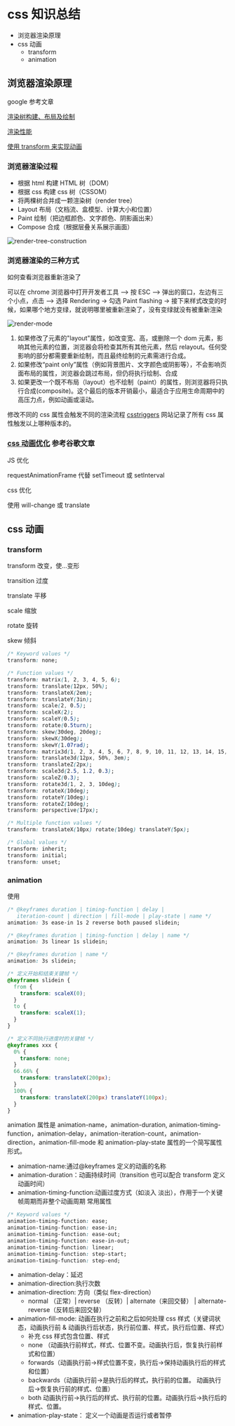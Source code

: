 # css 知识总结

- 浏览器渲染原理
- css 动画
  - transform
  - animation

## 浏览器渲染原理

google 参考文章

[渲染树构建、布局及绘制](https://developers.google.com/web/fundamentals/performance/critical-rendering-path/render-tree-construction)

[渲染性能](https://developers.google.com/web/fundamentals/performance/rendering/)

[使用 transform 来实现动画](https://developers.google.com/web/fundamentals/performance/rendering/stick-to-compositor-only-properties-and-manage-layer-count)

### 浏览器渲染过程

- 根据 html 构建 HTML 树（DOM）
- 根据 css 构建 css 树（CSSOM）
- 将两棵树合并成一颗渲染树（render tree）
- Layout 布局（文档流、盒模型、计算大小和位置）
- Paint 绘制（把边框颜色、文字颜色、阴影画出来）
- Compose 合成（根据层叠关系展示画面）

![render-tree-construction](img/render-tree-construction.png)

### 浏览器渲染的三种方式

如何查看浏览器重新渲染了

可以在 chrome 浏览器中打开开发者工具 --> 按 ESC --> 弹出的窗口，左边有三个小点，点击 --> 选择 Rendering -> 勾选 Paint flashing -> 接下来样式改变的时候，如果哪个地方变绿，就说明哪里被重新渲染了，没有变绿就没有被重新渲染

![render-mode](img/render-mode.png)

1. 如果修改了元素的"layout"属性，如改变宽、高，或删除一个 dom 元素，影响其他元素的位置，浏览器会将检查其所有其他元素，然后 relayout。任何受影响的部分都需要重新绘制，而且最终绘制的元素需进行合成。
2. 如果修改“paint only”属性（例如背景图片、文字颜色或阴影等），不会影响页面布局的属性，浏览器会跳过布局，但仍将执行绘制、合成
3. 如果更改一个既不布局（layout）也不绘制（paint）的属性，则浏览器将只执行合成(composite)。这个最后的版本开销最小，最适合于应用生命周期中的高压力点，例如动画或滚动。

修改不同的 css 属性会触发不同的渲染流程
[csstriggers](https://csstriggers.com/) 网站记录了所有 css 属性触发以上哪种版本的。

### [css 动画优化](https://developers.google.com/web/fundamentals/performance/rendering/stick-to-compositor-only-properties-and-manage-layer-count) 参考谷歌文章

JS 优化

requestAnimationFrame 代替 setTimeout 或 setInterval

css 优化

使用 will-change 或 translate

## css 动画

### transform

transform 改变，使…变形

transition 过度

translate 平移

scale 缩放

rotate 旋转

skew 倾斜

```css
/* Keyword values */
transform: none;

/* Function values */
transform: matrix(1, 2, 3, 4, 5, 6);
transform: translate(12px, 50%);
transform: translateX(2em);
transform: translateY(3in);
transform: scale(2, 0.5);
transform: scaleX(2);
transform: scaleY(0.5);
transform: rotate(0.5turn);
transform: skew(30deg, 20deg);
transform: skewX(30deg);
transform: skewY(1.07rad);
transform: matrix3d(1, 2, 3, 4, 5, 6, 7, 8, 9, 10, 11, 12, 13, 14, 15, 16);
transform: translate3d(12px, 50%, 3em);
transform: translateZ(2px);
transform: scale3d(2.5, 1.2, 0.3);
transform: scaleZ(0.3);
transform: rotate3d(1, 2, 3, 10deg);
transform: rotateX(10deg);
transform: rotateY(10deg);
transform: rotateZ(10deg);
transform: perspective(17px);

/* Multiple function values */
transform: translateX(10px) rotate(10deg) translateY(5px);

/* Global values */
transform: inherit;
transform: initial;
transform: unset;
```

### animation

使用

```css
/* @keyframes duration | timing-function | delay |
   iteration-count | direction | fill-mode | play-state | name */
animation: 3s ease-in 1s 2 reverse both paused slidein;

/* @keyframes duration | timing-function | delay | name */
animation: 3s linear 1s slidein;

/* @keyframes duration | name */
animation: 3s slidein;

/* 定义开始和结束关键帧 */
@keyframes slidein {
  from {
    transform: scaleX(0);
  }
  to {
    transform: scaleX(1);
  }
}

/* 定义不同执行进度时的关键帧 */
@keyframes xxx {
  0% {
    transform: none;
  }
  66.66% {
    transform: translateX(200px);
  }
  100% {
    transform: translateX(200px) translateY(100px);
  }
}
```

animation 属性是 animation-name，animation-duration, animation-timing-function，animation-delay，animation-iteration-count，animation-direction，animation-fill-mode 和 animation-play-state 属性的一个简写属性形式。

- animation-name:通过@keyframes 定义的动画的名称
- animation-duration：动画持续时间（transition 也可以配合 transform 定义动画时间）
- animation-timing-function:动画过度方式（如淡入 淡出），作用于一个关键帧周期而非整个动画周期
  常用属性

```css
/* Keyword values */
animation-timing-function: ease;
animation-timing-function: ease-in;
animation-timing-function: ease-out;
animation-timing-function: ease-in-out;
animation-timing-function: linear;
animation-timing-function: step-start;
animation-timing-function: step-end;
```

- animation-delay：延迟
- animation-direction:执行次数
- animation-direction: 方向（类似 flex-direction）
  - normal （正常）| reverse （反转）| alternate（来回交替） | alternate-reverse（反转后来回交替）
- animation-fill-mode: 动画在执行之前和之后如何处理 css 样式（关键词状态，动画执行前 & 动画执行后状态，执行前位置、样式，执行后位置、样式）
  - 补充 css 样式包含位置、样式
  - none （动画执行前样式，样式、位置不变。动画执行后，恢复执行前样式和位置）
  - forwards（动画执行前->样式位置不变，执行后->保持动画执行后的样式和位置）
  - backwards（动画执行前->是执行后的样式，执行前的位置。 动画执行后->恢复执行前的样式、位置）
  - both 动画执行前->执行后的样式、执行前的位置。动画执行后->执行后的样式、位置。
- animation-play-state： 定义一个动画是否运行或者暂停
